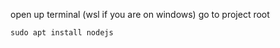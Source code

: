 open up terminal (wsl if you are on windows)
go to project root

```aiignore
sudo apt install nodejs
```